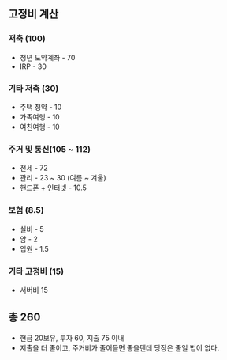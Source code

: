 ## 고정비 계산

### 저축 (100)
- 청년 도약계좌 - 70
- IRP - 30
### 기타 저축 (30)
- 주택 청약 - 10
- 가족여행 - 10
- 여친여행 - 10
### 주거 및 통신(105 ~ 112)
- 전세 - 72
- 관리 - 23 ~ 30 (여름 ~ 겨울)
- 핸드폰 + 인터넷 - 10.5
### 보험 (8.5)
- 실비 - 5
- 암 - 2
- 입원 - 1.5
### 기타 고정비 (15)
- 서버비 15
## 총 260
- 현금 20보유, 투자 60, 지출 75 이내
- 지출을 더 줄이고, 주거비가 줄어들면 좋을텐데 당장은 줄일 법이 없다.

